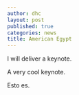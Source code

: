```yaml
---
author: dhc 
layout: post
published: true
categories: news
title: American Egypt
---
```


I will deliver a keynote.

A very cool keynote.

Esto es.
